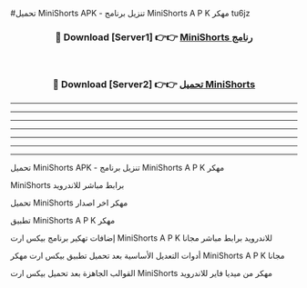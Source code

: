 #تحميل MiniShorts  APK - تنزيل برنامج MiniShorts  A P K مهكر tu6jz 



<div align="center">
<h3>🔴 Download [Server1] 👉👉 <a href="https://apkdownload10.web.app/?title=MiniShorts ">MiniShorts  رنامج</a></h3><br>

<h3>🔴 Download [Server2] 👉👉 <a href="https://apkdownload10.web.app/?title=MiniShorts ">تحميل MiniShorts  </a></h3>
</div>


----------------------------------------------------------

----------------------------------------------------------

----------------------------------------------------------

----------------------------------------------------------

----------------------------------------------------------

----------------------------------------------------------

----------------------------------------------------------

تحميل MiniShorts  APK - تنزيل برنامج MiniShorts  A P K مهكر

MiniShorts  برابط مباشر للاندرويد

تحميل MiniShorts  مهكر اخر اصدار

تطبيق MiniShorts  A P K مهكر

إضافات تهكير برنامج بيكس ارت MiniShorts  A P K للاندرويد برابط مباشر مجانا

أدوات التعديل الأساسية بعد تحميل تطبيق بيكس ارت مهكر MiniShorts  A P K مجانا

القوالب الجاهزة بعد تحميل بيكس ارت MiniShorts  مهكر من ميديا فاير للاندرويد


